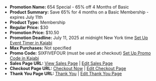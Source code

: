 - **Promotion Name:** 654 Special - 65% off 4 Months of Basic  
- **Product Summary:** Save 65% for 4 months on a Basic Membership - expires July 11th  
- **Product Type:** Membership  
- **Regular Price:** $30  
- **Promotion Price:** $10.50  
- **Promotion Deadline:** July 11, 2025 at midnight New York time [Set Up Event Timer in Kajabi](https://app.kajabi.com/admin/sites/2148200488/events)  
- **Max Purchases:** Not specified  
- **Promo Code:** SIXFIVEFOUR (must be used at checkout) [Set Up Promo Code in Kajabi](https://app.kajabi.com/admin/sites/2148200488/coupons)  
- **Sales Page URL:** [View Sales Page](https://www.pipersdojo.university/654-special-basic-membership) | [Edit Sales Page](https://app.kajabi.com/admin/landing_pages/2151301863)  
- **Checkout Page URL:** [Checkout Now](https://www.pipersdojo.university/offers/ZqFEkMLh/checkout) | [Edit Checkout Page](https://app.kajabi.com/admin/offers/2149343312/checkout/edit)  
- **Thank You Page URL:** [Thank You](https://www.pipersdojo.university/thank-you-basic-membership-purchase) | [Edit Thank You Page](https://app.kajabi.com/admin/landing_pages/2151301622)  